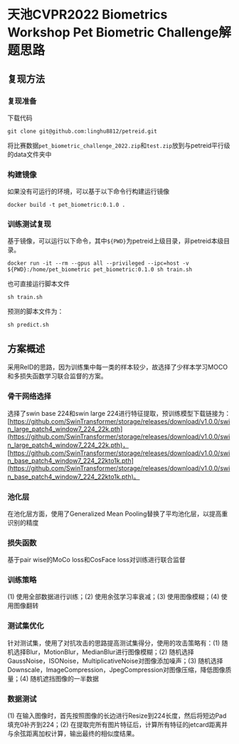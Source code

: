 # 天池CVPR2022 Biometrics Workshop Pet Biometric Challenge解题思路

## 复现方法

### 复现准备

下载代码
```
git clone git@github.com:linghu8812/petreid.git
```
将比赛数据`pet_biometric_challenge_2022.zip`和`test.zip`放到与petreid平行级的data文件夹中


### 构建镜像

如果没有可运行的环境，可以基于以下命令行构建运行镜像
```
docker build -t pet_biometric:0.1.0 .
```

### 训练测试复现

基于镜像，可以运行以下命令，其中`${PWD}`为petreid上级目录，非petreid本级目录。
```
docker run -it --rm --gpus all --privileged --ipc=host -v ${PWD}:/home/pet_biometric pet_biometric:0.1.0 sh train.sh
```
也可直接运行脚本文件
```
sh train.sh
```
预测的脚本文件为：
```
sh predict.sh
```

## 方案概述

采用ReID的思路，因为训练集中每一类的样本较少，故选择了少样本学习MOCO和多损失函数学习联合监督的方案。

###  骨干网络选择

选择了swin base 224和swin large 224进行特征提取，预训练模型下载链接为：
[https://github.com/SwinTransformer/storage/releases/download/v1.0.0/swin_large_patch4_window7_224_22k.pth](https://github.com/SwinTransformer/storage/releases/download/v1.0.0/swin_large_patch4_window7_224_22k.pth)， [https://github.com/SwinTransformer/storage/releases/download/v1.0.0/swin_base_patch4_window7_224_22kto1k.pth](https://github.com/SwinTransformer/storage/releases/download/v1.0.0/swin_base_patch4_window7_224_22kto1k.pth)。

###  池化层

在池化层方面，使用了Generalized Mean Pooling替换了平均池化层，以提高重识别的精度

###  损失函数

基于pair wise的MoCo loss和CosFace loss对训练进行联合监督

###  训练策略

(1) 使用全部数据进行训练；(2) 使用余弦学习率衰减；(3) 使用图像模糊；(4) 使用图像翻转

###  测试集优化

针对测试集，使用了对抗攻击的思路提高测试集得分，使用的攻击策略有：(1) 随机选择Blur，MotionBlur，MedianBlur进行图像模糊；(2) 随机选择GaussNoise，ISONoise，MultiplicativeNoise对图像添加噪声；(3) 随机选择Downscale，ImageCompression，JpegCompression对图像压缩，降低图像质量；(4) 随机遮挡图像的一半数据

###  数据测试

(1) 在输入图像时，首先按照图像的长边进行Resize到224长度，然后将短边Pad填充0补齐到224；(2) 在提取完所有图片特征后，计算所有特征的jetcard距离并与余弦距离加权计算，输出最终的相似度结果。
